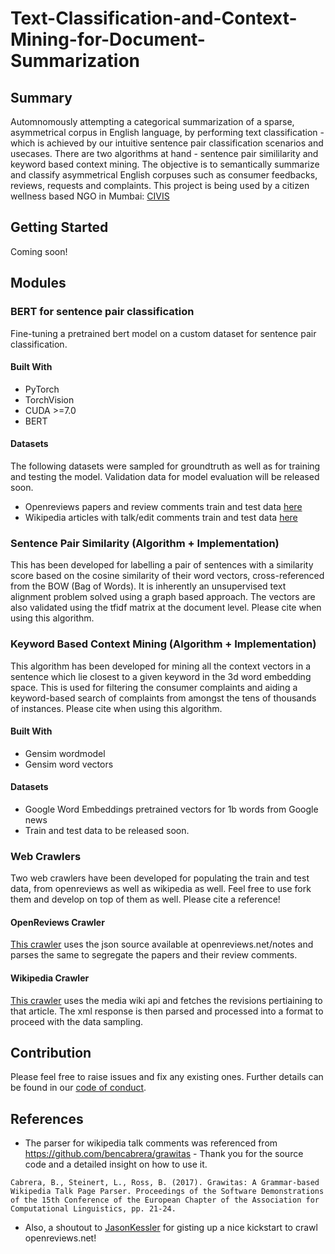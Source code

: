 # Text-Classification-and-Context-Mining-for-Document-Summarization

## Summary

Automnomously attempting a categorical summarization of a sparse, asymmetrical corpus in English language, by performing text classification - which is achieved by our intuitive sentence pair classification scenarios and usecases. There are two algorithms at hand - sentence pair simililarity and keyword based context mining. The objective is to semantically summarize and classify asymmetrical English corpuses such as consumer feedbacks, reviews, requests and complaints. This project is being used by a citizen wellness based NGO in Mumbai: [CIVIS](https://www.civis.vote/) 

## Getting Started

Coming soon!

## Modules

### BERT for sentence pair classification

Fine-tuning a pretrained bert model on a custom dataset for sentence pair classification.

#### Built With

* PyTorch
* TorchVision
* CUDA >=7.0
* BERT

#### Datasets

The following datasets were sampled for groundtruth as well as for training and testing the model.
Validation data for model evaluation will be released soon.

* Openreviews papers and review comments train and test data [here](https://github.com/Chintan2108/Text-Classification-and-Context-Mining-for-Document-Summarization/tree/master/bert/word%20embeddings%20and%20similarity%20matrix/training/open%20reviews/dataset)
* Wikipedia articles with talk/edit comments train and test data [here](https://github.com/Chintan2108/Text-Classification-and-Context-Mining-for-Document-Summarization/tree/master/bert/word%20embeddings%20and%20similarity%20matrix/training/wiki/dataset)

### Sentence Pair Similarity (Algorithm + Implementation)

This has been developed for labelling a pair of sentences with a similarity score based on the cosine similarity of their word vectors, cross-referenced from the BOW (Bag of Words). It is inherently an unsupervised text alignment problem solved using a graph based approach. The vectors are also validated using the tfidf matrix at the document level. Please cite when using this algorithm.

### Keyword Based Context Mining (Algorithm + Implementation)

This algorithm has been developed for mining all the context vectors in a sentence which lie closest to a given keyword in the 3d word embedding space. This is used for filtering the consumer complaints and aiding a keyword-based search of complaints from amongst the tens of thousands of instances. Please cite when using this algorithm.

#### Built With

* Gensim wordmodel
* Gensim word vectors

#### Datasets

* Google Word Embeddings pretrained vectors for 1b words from Google news
* Train and test data to be released soon.

### Web Crawlers

Two web crawlers have been developed for populating the train and test data, from openreviews as well as wikipedia as well. Feel free to use fork them and develop on top of them as well. Please cite a reference! 

#### OpenReviews Crawler

[This crawler](https://github.com/Chintan2108/Text-Classification-and-Context-Mining-for-Document-Summarization/tree/master/bert/word%20embeddings%20and%20similarity%20matrix/training/open%20reviews) uses the json source available at openreviews.net/notes and parses the same to segregate the papers and their review comments. 

#### Wikipedia Crawler

[This crawler](https://github.com/Chintan2108/Text-Classification-and-Context-Mining-for-Document-Summarization/tree/master/bert/word%20embeddings%20and%20similarity%20matrix/training/wiki) uses the media wiki api and fetches the revisions pertiaining to that article. The xml response is then parsed and processed into a format to proceed with the data sampling. 

## Contribution

Please feel free to raise issues and fix any existing ones. Further details can be found in our [code of conduct](https://github.com/Chintan2108/Text-Classification-and-Context-Mining-for-Document-Summarization/blob/master/CODE_OF_CONDUCT.md).

## References

* The parser for wikipedia talk comments was referenced from https://github.com/bencabrera/grawitas - Thank you for the source code and a detailed insight on how to use it.

```
Cabrera, B., Steinert, L., Ross, B. (2017). Grawitas: A Grammar-based Wikipedia Talk Page Parser. Proceedings of the Software Demonstrations of the 15th Conference of the European Chapter of the Association for Computational Linguistics, pp. 21-24.
```

* Also, a shoutout to [JasonKessler](https://gist.github.com/JasonKessler/5e147f3b604303ec6867a84b019b3957) for gisting up a nice kickstart to crawl openreviews.net! 
